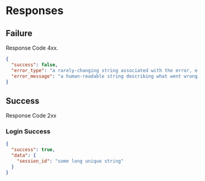 # Responses

## Failure

Response Code 4xx.

```json
{
  "success": false,
  "error_type": "a rarely-changing string associated with the error, e.g. NOT_LOGGED_IN",
  "error_message": "a human-readable string describing what went wrong, e.g. You must be logged in to do that."
}
```

## Success

Response Code 2xx

### Login Success

```json
{
  "success": true,
  "data": {
    "session_id": "some long unique string"
  }
}
```

